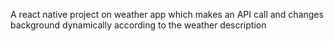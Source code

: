 A react native project on weather app which makes an API call and changes background dynamically according to the weather description
